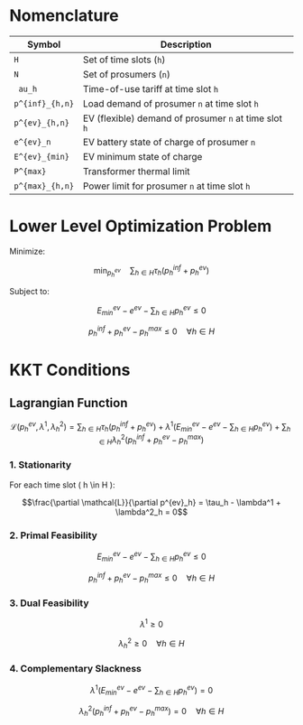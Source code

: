 <script type="text/javascript"
  async src="https://cdn.jsdelivr.net/npm/mathjax@3/es5/tex-mml-chtml.js">
</script>

# Nomenclature

| Symbol           | Description                                                  |
|------------------|--------------------------------------------------------------|
| `H`              | Set of time slots (`h`)                                      |
| `N`              | Set of prosumers (`n`)                                       |
| `	au_h`         | Time-of-use tariff at time slot `h`                          |
| `p^{inf}_{h,n}`  | Load demand of prosumer `n` at time slot `h`                 |
| `p^{ev}_{h,n}`   | EV (flexible) demand of prosumer `n` at time slot `h`        |
| `e^{ev}_n`       | EV battery state of charge of prosumer `n`                   |
| `E^{ev}_{min}`   | EV minimum state of charge                                   |
| `P^{max}`        | Transformer thermal limit                                    |
| `p^{max}_{h,n}`  | Power limit for prosumer `n` at time slot `h`                |

# Lower Level Optimization Problem

Minimize:

```math
\min_{p^{ev}_h} \quad \sum_{h\in H} \tau_h(p^{inf}_{h} + p^{ev}_{h})
```

Subject to:

```math
E^{ev}_{min} - e^{ev} - \sum_{h \in H} p^{ev}_h \leq 0
```

```math
p^{inf}_h + p^{ev}_h - p^{max}_h \leq 0 \quad \forall h \in H
```

# KKT Conditions

## Lagrangian Function

```math
\mathcal{L}(p^{ev}_h, \lambda^1, \lambda^2_h) =
\sum_{h \in H} \tau_h(p^{inf}_h + p^{ev}_h)
+ \lambda^1 \left( E^{ev}_{min} - e^{ev} - \sum_{h \in H} p^{ev}_h \right)
+ \sum_{h \in H} \lambda^2_h \left( p^{inf}_h + p^{ev}_h - p^{max}_h \right)
```

### 1. Stationarity

For each time slot \( h \in H \):

```math
\frac{\partial \mathcal{L}}{\partial p^{ev}_h} = \tau_h - \lambda^1 + \lambda^2_h = 0
```

### 2. Primal Feasibility

```math
E^{ev}_{min} - e^{ev} - \sum_{h \in H} p^{ev}_h \leq 0
```

```math
p^{inf}_h + p^{ev}_h - p^{max}_h \leq 0 \quad \forall h \in H
```

### 3. Dual Feasibility

```math
\lambda^1 \geq 0
```

```math
\lambda^2_h \geq 0 \quad \forall h \in H
```

### 4. Complementary Slackness

```math
\lambda^1 \left( E^{ev}_{min} - e^{ev} - \sum_{h \in H} p^{ev}_h \right) = 0
```

```math
\lambda^2_h \left( p^{inf}_h + p^{ev}_h - p^{max}_h \right) = 0 \quad \forall h \in H
```
